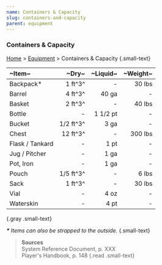 ```yaml
---
name: Containers & Capacity
slug: containers-and-capacity
parent: equipment
---
```

### Containers & Capacity
[Home](dm-operations-center) > [Equipment](equipment) > Containers & Capacity {.small-text}

| ~Item~          |     ~Dry~ | ~Liquid~ | ~Weight~ |
| :-------------- | --------: | -------: | -------: |
| Backpack*       |   1 ft^3^ |        - |   30 lbs |
| Barrel          |   4 ft^3^ |    40 ga |        - |
| Basket          |   2 ft^3^ |        - |   40 lbs |
| Bottle          |         - | 1 1/2 pt |        - |
| Bucket          | 1/2 ft^3^ |     3 ga |        - |
| Chest           |  12 ft^3^ |        - |  300 lbs |
| Flask / Tankard |         - |     1 pt |        - |
| Jug / Pitcher   |         - |     1 ga |        - |
| Pot, Iron       |         - |     1 ga |        - |
| Pouch           | 1/5 ft^3^ |        - |    6 lbs |
| Sack            |   1 ft^3^ |        - |   30 lbs |
| Vial            |         - |     4 oz |        - |
| Waterskin       |         - |     4 pt |        - |
{.gray .small-text}

***\*** Items can also be strapped to the outside.* {.small-text}

> **Sources** <br/>
> System Reference Document, p. XXX<br/>
> Player's Handbook, p. 148
{.read .small-text}